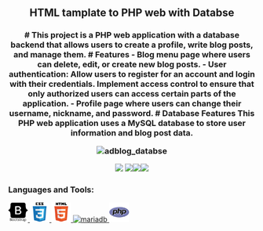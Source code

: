 <h2 align="center">HTML tamplate to PHP web with Databse</h2>
<h3 align="center"The task is to convert existing HTML code into dynamic PHP code</h3>
#
This project is a PHP web application with a database backend that allows users to create a profile, write blog posts, and manage them.
# Features
- Blog menu page where users can delete, edit, or create new blog posts.
- User authentication: Allow users to register for an account and login with their credentials. Implement access control to ensure that only authorized users can access certain parts of the application.
- Profile page where users can change their username, nickname, and password.
# Database Features
This PHP web application uses a MySQL database to store user information and blog post data.

![adblog_databse](https://user-images.githubusercontent.com/67972109/236649310-2ee82099-44da-4627-888d-0858550f302c.png)

<img src="https://img.shields.io/github/commit-activity/m/AndreyTrusov/HTML-to-PHP?style=for-the-badge">
<img src="https://img.shields.io/github/directory-file-count/AndreyTrusov/HTML-to-PHP?style=for-the-badge"><img src="https://img.shields.io/github/languages/count/AndreyTrusov/HTML-to-PHP?style=for-the-badge"><img src="https://img.shields.io/github/languages/count/AndreyTrusov/HTML-to-PHP?style=for-the-badge">

<h3 align="left">Languages and Tools:</h3>
<p align="left"> <a href="https://getbootstrap.com" target="_blank" rel="noreferrer"> 
<img src="https://raw.githubusercontent.com/devicons/devicon/master/icons/bootstrap/bootstrap-plain-wordmark.svg" alt="bootstrap" width="40" height="40"/> 
</a> <a href="https://www.w3schools.com/css/" target="_blank" rel="noreferrer"> 
<img src="https://raw.githubusercontent.com/devicons/devicon/master/icons/css3/css3-original-wordmark.svg" alt="css3" width="40" height="40"/> 
</a> <a href="https://www.w3.org/html/" target="_blank" rel="noreferrer"> 
<img src="https://raw.githubusercontent.com/devicons/devicon/master/icons/html5/html5-original-wordmark.svg" alt="html5" width="40" height="40"/> </a> 
<a href="https://mariadb.org/" target="_blank" rel="noreferrer">
<img src="https://www.vectorlogo.zone/logos/mariadb/mariadb-icon.svg" alt="mariadb" width="40" height="40"/> </a> 
<a href="https://www.php.net" target="_blank" rel="noreferrer"> 
<img src="https://raw.githubusercontent.com/devicons/devicon/master/icons/php/php-original.svg" alt="php" width="40" height="40"/> </a> </p>
